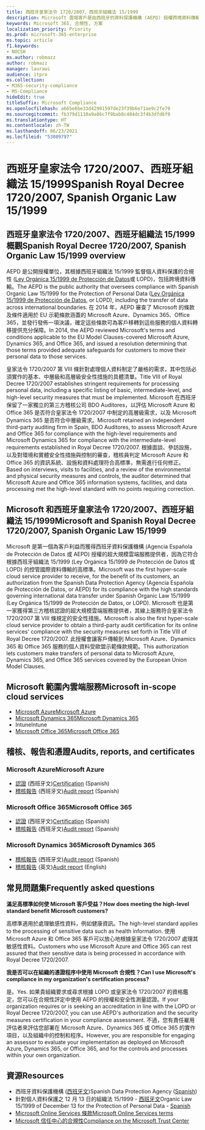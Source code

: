 ```yaml
---
title: 西班牙皇家法令 1720/2007、西班牙組織法 15/1999
description: Microsoft 雲端客戶是由西班牙的資料保護機構 (AEPD) 授權跨境資料傳輸。
keywords: Microsoft 365, 合規性, 方案
localization_priority: Priority
ms.prod: microsoft-365-enterprise
ms.topic: article
f1.keywords:
- NOCSH
ms.author: robmazz
author: robmazz
manager: laurawi
audience: itpro
ms.collection:
- M365-security-compliance
- MS-Compliance
hideEdit: true
titleSuffix: Microsoft Compliance
ms.openlocfilehash: a665e6be33d42901597de23f39b6e71ae9c2fe70
ms.sourcegitcommit: fb379d1110a9a86c7f9bab8c484dc3f4b3dfd6f0
ms.translationtype: HT
ms.contentlocale: zh-TW
ms.lasthandoff: 06/23/2021
ms.locfileid: "53089797"
---
```

# <a name="spanish-royal-decree-17202007-spanish-organic-law-151999"></a><span data-ttu-id="fb763-104">西班牙皇家法令 1720/2007、西班牙組織法 15/1999</span><span class="sxs-lookup"><span data-stu-id="fb763-104">Spanish Royal Decree 1720/2007, Spanish Organic Law 15/1999</span></span>

## <a name="spanish-royal-decree-17202007-spanish-organic-law-151999-overview"></a><span data-ttu-id="fb763-105">西班牙皇家法令 1720/2007、西班牙組織法 15/1999 概觀</span><span class="sxs-lookup"><span data-stu-id="fb763-105">Spanish Royal Decree 1720/2007, Spanish Organic Law 15/1999 overview</span></span>

<span data-ttu-id="fb763-106">AEPD 是公開授權單位，其根據西班牙組織法 15/1999 監督個人資料保護的合規性 ([Ley Orgánica 15/1999 de Protección de Datos](https://www.boe.es/buscar/act.php?id=BOE-A-1999-23750)或 LOPD)，包括跨境資料傳輸。</span><span class="sxs-lookup"><span data-stu-id="fb763-106">The AEPD is the public authority that oversees compliance with Spanish Organic Law 15/1999 for the Protection of Personal Data ([Ley Orgánica 15/1999 de Protección de Datos](https://www.boe.es/buscar/act.php?id=BOE-A-1999-23750), or LOPD), including the transfer of data across international boundaries.</span></span> <span data-ttu-id="fb763-107">在 2014 年，AEPD 審查了 Microsoft 的條款及條件適用於 EU 示範條款涵蓋的 Microsoft Azure、Dynamics 365、Office 365，並發行發佈一項決議，確定這些條款可為客戶移轉到這些服務的個人資料轉移提供充分保障。</span><span class="sxs-lookup"><span data-stu-id="fb763-107">In 2014, the AEPD reviewed Microsoft's terms and conditions applicable to the EU Model Clauses-covered Microsoft Azure, Dynamics 365, and Office 365, and issued a resolution determining that those terms provided adequate safeguards for customers to move their personal data to those services.</span></span>

<span data-ttu-id="fb763-108">皇家法令 1720/2007 第 VIII 條針對處理個人資料制定了嚴格的需求，其中包括必須實作的基本、中層級和高層級安全性措施的具體清單。</span><span class="sxs-lookup"><span data-stu-id="fb763-108">Title VIII of Royal Decree 1720/2007 establishes stringent requirements for processing personal data, including a specific listing of basic, intermediate-level, and high-level security measures that must be implemented.</span></span> <span data-ttu-id="fb763-109">Microsoft 在西班牙保留了一家獨立的第三方稽核公司 BDO Auditores，以評估 Microsoft Azure 和 Office 365 是否符合皇家法令 1720/2007 中制定的高層級需求，以及 Microsoft Dynamics 365 是否符合中層級需求。</span><span class="sxs-lookup"><span data-stu-id="fb763-109">Microsoft retained an independent third-party auditing firm in Spain, BDO Auditores, to assess Microsoft Azure and Office 365 for compliance with the high-level requirements and Microsoft Dynamics 365 for compliance with the intermediate-level requirements established in Royal Decree 1720/2007.</span></span> <span data-ttu-id="fb763-110">根據面談、參訪設施，以及對環境和實體安全性措施與控制的審查，稽核員判定 Microsoft Azure 和 Office 365 的資訊系統、設施和資料處理符合高標準，無需進行任何修正。</span><span class="sxs-lookup"><span data-stu-id="fb763-110">Based on interviews, visits to facilities, and a review of the environmental and physical security measures and controls, the auditor determined that Microsoft Azure and Office 365 information systems, facilities, and data processing met the high-level standard with no points requiring correction.</span></span>

## <a name="microsoft-and-spanish-royal-decree-17202007-spanish-organic-law-151999"></a><span data-ttu-id="fb763-111">Microsoft 和西班牙皇家法令 1720/2007、西班牙組織法 15/1999</span><span class="sxs-lookup"><span data-stu-id="fb763-111">Microsoft and Spanish Royal Decree 1720/2007, Spanish Organic Law 15/1999</span></span>

<span data-ttu-id="fb763-112">Microsoft 是第一個為客戶利益而獲得西班牙資料保護機構 (Agencia Española de Protección de Datos 或 AEPD) 授權的超大規模雲端服務提供者，因為它符合根據西班牙組織法 15/1999 (Ley Orgánica 15/1999 de Protección de Datos 或 LOPD) 的控管國際資料傳輸的高標準。</span><span class="sxs-lookup"><span data-stu-id="fb763-112">Microsoft was the first hyper-scale cloud service provider to receive, for the benefit of its customers, an authorization from the Spanish Data Protection Agency (Agencia Española de Protección de Datos, or AEPD) for its compliance with the high standards governing international data transfer under Spanish Organic Law 15/1999 (Ley Orgánica 15/1999 de Protección de Datos, or LOPD).</span></span> <span data-ttu-id="fb763-113">Microsoft 也是第一家獲得第三方稽核認證的超大規模雲端服務提供者，其線上服務符合皇家法令 1720/2007 第 VIII 條規定的安全性措施。</span><span class="sxs-lookup"><span data-stu-id="fb763-113">Microsoft is also the first hyper-scale cloud service provider to obtain a third-party audit certification for its online services' compliance with the security measures set forth in Title VIII of Royal Decree 1720/2007.</span></span> <span data-ttu-id="fb763-114">此授權會讓客戶傳輸到 Microsoft Azure、Dynamics 365 和 Office 365 服務的個人資料受歐盟示範條款規範。</span><span class="sxs-lookup"><span data-stu-id="fb763-114">This authorization lets customers make transfers of personal data to Microsoft Azure, Dynamics 365, and Office 365 services covered by the European Union Model Clauses.</span></span>

## <a name="microsoft-in-scope-cloud-services"></a><span data-ttu-id="fb763-115">Microsoft 範圍內雲端服務</span><span class="sxs-lookup"><span data-stu-id="fb763-115">Microsoft in-scope cloud services</span></span>

- [<span data-ttu-id="fb763-116">Microsoft Azure</span><span class="sxs-lookup"><span data-stu-id="fb763-116">Microsoft Azure</span></span>](https://aka.ms/AzureCompliance)
- [<span data-ttu-id="fb763-117">Microsoft Dynamics 365</span><span class="sxs-lookup"><span data-stu-id="fb763-117">Microsoft Dynamics 365</span></span>](https://aka.ms/d365-compliance-list)
- <span data-ttu-id="fb763-118">Intune</span><span class="sxs-lookup"><span data-stu-id="fb763-118">Intune</span></span>
- [<span data-ttu-id="fb763-119">Microsoft Office 365</span><span class="sxs-lookup"><span data-stu-id="fb763-119">Microsoft Office 365</span></span>](https://aka.ms/o365-compliance-framework)

## <a name="audits-reports-and-certificates"></a><span data-ttu-id="fb763-120">稽核、報告和憑證</span><span class="sxs-lookup"><span data-stu-id="fb763-120">Audits, reports, and certificates</span></span>

### <a name="microsoft-azure"></a><span data-ttu-id="fb763-121">Microsoft Azure</span><span class="sxs-lookup"><span data-stu-id="fb763-121">Microsoft Azure</span></span>

- <span data-ttu-id="fb763-122">[認證](https://servicetrust.microsoft.com/ViewPage/MSComplianceGuide?command=Download&downloadType=Document&downloadId=1b6465af-d3c7-4738-be6e-3ab31c01b839&docTab=4ce99610-c9c0-11e7-8c2c-f908a777fa4d_GRC_Assessment_Reports) (西班牙文)</span><span class="sxs-lookup"><span data-stu-id="fb763-122">[Certification](https://servicetrust.microsoft.com/ViewPage/MSComplianceGuide?command=Download&downloadType=Document&downloadId=1b6465af-d3c7-4738-be6e-3ab31c01b839&docTab=4ce99610-c9c0-11e7-8c2c-f908a777fa4d_GRC_Assessment_Reports) (Spanish)</span></span>
- <span data-ttu-id="fb763-123">[稽核報告](https://servicetrust.microsoft.com/ViewPage/MSComplianceGuide?command=Download&downloadType=Document&downloadId=10c093a0-1f83-43c5-8f47-3ddc481cc2e9&docTab=4ce99610-c9c0-11e7-8c2c-f908a777fa4d_GRC_Assessment_Reports) (西班牙文)</span><span class="sxs-lookup"><span data-stu-id="fb763-123">[Audit report](https://servicetrust.microsoft.com/ViewPage/MSComplianceGuide?command=Download&downloadType=Document&downloadId=10c093a0-1f83-43c5-8f47-3ddc481cc2e9&docTab=4ce99610-c9c0-11e7-8c2c-f908a777fa4d_GRC_Assessment_Reports) (Spanish)</span></span>

### <a name="microsoft-office-365"></a><span data-ttu-id="fb763-124">Microsoft Office 365</span><span class="sxs-lookup"><span data-stu-id="fb763-124">Microsoft Office 365</span></span>

- <span data-ttu-id="fb763-125">[認證](https://servicetrust.microsoft.com/ViewPage/MSComplianceGuide?command=Download&downloadType=Document&downloadId=0455a8c5-f458-40c4-b7bb-b936b5ab99f5&docTab=4ce99610-c9c0-11e7-8c2c-f908a777fa4d_GRC_Assessment_Reports) (西班牙文)</span><span class="sxs-lookup"><span data-stu-id="fb763-125">[Certification](https://servicetrust.microsoft.com/ViewPage/MSComplianceGuide?command=Download&downloadType=Document&downloadId=0455a8c5-f458-40c4-b7bb-b936b5ab99f5&docTab=4ce99610-c9c0-11e7-8c2c-f908a777fa4d_GRC_Assessment_Reports) (Spanish)</span></span>
- <span data-ttu-id="fb763-126">[稽核報告](https://servicetrust.microsoft.com/ViewPage/MSComplianceGuide?command=Download&downloadType=Document&downloadId=aecfad3e-2a46-44fd-96fb-1cbe83c6a00d&docTab=4ce99610-c9c0-11e7-8c2c-f908a777fa4d_GRC_Assessment_Reports) (西班牙文)</span><span class="sxs-lookup"><span data-stu-id="fb763-126">[Audit report](https://servicetrust.microsoft.com/ViewPage/MSComplianceGuide?command=Download&downloadType=Document&downloadId=aecfad3e-2a46-44fd-96fb-1cbe83c6a00d&docTab=4ce99610-c9c0-11e7-8c2c-f908a777fa4d_GRC_Assessment_Reports) (Spanish)</span></span>

### <a name="microsoft-dynamics-365"></a><span data-ttu-id="fb763-127">Microsoft Dynamics 365</span><span class="sxs-lookup"><span data-stu-id="fb763-127">Microsoft Dynamics 365</span></span>

- <span data-ttu-id="fb763-128">[稽核報告](https://servicetrust.microsoft.com/ViewPage/MSComplianceGuide?command=Download&downloadType=Document&downloadId=1339c931-f316-4521-88fc-d60ef1d84106&docTab=4ce99610-c9c0-11e7-8c2c-f908a777fa4d_GRC_Assessment_Reports) (西班牙文)</span><span class="sxs-lookup"><span data-stu-id="fb763-128">[Audit report](https://servicetrust.microsoft.com/ViewPage/MSComplianceGuide?command=Download&downloadType=Document&downloadId=1339c931-f316-4521-88fc-d60ef1d84106&docTab=4ce99610-c9c0-11e7-8c2c-f908a777fa4d_GRC_Assessment_Reports) (Spanish)</span></span>
- <span data-ttu-id="fb763-129">[稽核報告](https://servicetrust.microsoft.com/ViewPage/MSComplianceGuide?command=Download&downloadType=Document&downloadId=9efdba37-fa64-4d09-9703-714187435024&docTab=4ce99610-c9c0-11e7-8c2c-f908a777fa4d_GRC_Assessment_Reports) (英文)</span><span class="sxs-lookup"><span data-stu-id="fb763-129">[Audit report](https://servicetrust.microsoft.com/ViewPage/MSComplianceGuide?command=Download&downloadType=Document&downloadId=9efdba37-fa64-4d09-9703-714187435024&docTab=4ce99610-c9c0-11e7-8c2c-f908a777fa4d_GRC_Assessment_Reports) (English)</span></span>

## <a name="frequently-asked-questions"></a><span data-ttu-id="fb763-130">常見問題集</span><span class="sxs-lookup"><span data-stu-id="fb763-130">Frequently asked questions</span></span>

<span data-ttu-id="fb763-131">**滿足高標準如何使 Microsoft 客戶受益？**</span><span class="sxs-lookup"><span data-stu-id="fb763-131">**How does meeting the high-level standard benefit Microsoft customers?**</span></span>

<span data-ttu-id="fb763-132">高標準適用於處理敏感性資料，例如健康資訊。</span><span class="sxs-lookup"><span data-stu-id="fb763-132">The high-level standard applies to the processing of sensitive data such as health information.</span></span> <span data-ttu-id="fb763-133">使用 Microsoft Azure 和 Office 365 客戶可以放心地根據皇家法令 1720/2007 處理其敏感性資料。</span><span class="sxs-lookup"><span data-stu-id="fb763-133">Customers who use Microsoft Azure and Office 365 can rest assured that their sensitive data is being processed in accordance with Royal Decree 1720/2007.</span></span>

<span data-ttu-id="fb763-134">**我是否可以在組織的憑證程序中使用 Microsoft 合規性？**</span><span class="sxs-lookup"><span data-stu-id="fb763-134">**Can I use Microsoft's compliance in my organization's certification process?**</span></span>

<span data-ttu-id="fb763-135">是。</span><span class="sxs-lookup"><span data-stu-id="fb763-135">Yes.</span></span> <span data-ttu-id="fb763-136">如果貴組織要求或尋求根據 LOPD 或皇家法令 1720/2007 的資格鑑定，您可以在合規性評定中使用 AEPD 的授權和安全性測量認證。</span><span class="sxs-lookup"><span data-stu-id="fb763-136">If your organization requires or is seeking an accreditation in line with the LOPD or Royal Decree 1720/2007, you can use AEPD's authorization and the security measures certification in your compliance assessment.</span></span> <span data-ttu-id="fb763-137">不過，您有責任雇用評估者來評估您部署在 Microsoft Azure、Dynamics 365 或 Office 365 的實作項目，以及組織中的控制和程序。</span><span class="sxs-lookup"><span data-stu-id="fb763-137">However, you are responsible for engaging an assessor to evaluate your implementation as deployed on Microsoft Azure, Dynamics 365, or Office 365, and for the controls and processes within your own organization.</span></span>

## <a name="resources"></a><span data-ttu-id="fb763-138">資源</span><span class="sxs-lookup"><span data-stu-id="fb763-138">Resources</span></span>

- <span data-ttu-id="fb763-139">西班牙資料保護機構 ([西班牙文](https://www.agpd.es/portalwebAGPD/index-ides-idphp.php))</span><span class="sxs-lookup"><span data-stu-id="fb763-139">Spanish Data Protection Agency ([Spanish](https://www.agpd.es/portalwebAGPD/index-ides-idphp.php))</span></span>
- <span data-ttu-id="fb763-140">針對個人資料保護之 12 月 13 日的組織法 15/1999 - [西班牙文](https://www.boe.es/buscar/act.php?id=BOE-A-1999-23750)</span><span class="sxs-lookup"><span data-stu-id="fb763-140">Organic Law 15/1999 of December 13 for the Protection of Personal Data - [Spanish](https://www.boe.es/buscar/act.php?id=BOE-A-1999-23750)</span></span>
- [<span data-ttu-id="fb763-141">Microsoft Online Services 條款</span><span class="sxs-lookup"><span data-stu-id="fb763-141">Microsoft Online Services terms</span></span>](https://aka.ms/Online-Services-Terms)
- [<span data-ttu-id="fb763-142">Microsoft 信任中心的合規性</span><span class="sxs-lookup"><span data-stu-id="fb763-142">Compliance on the Microsoft Trust Center</span></span>](https://www.microsoft.com/trust-center/compliance/compliance-overview)
